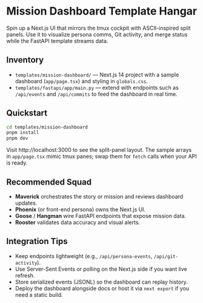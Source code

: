 # Mission Dashboard Template Hangar

Spin up a Next.js UI that mirrors the tmux cockpit with ASCII-inspired split
panels. Use it to visualize persona comms, Git activity, and merge status while
the FastAPI template streams data.

## Inventory
- `templates/mission-dashboard/` — Next.js 14 project with a sample dashboard
  (`app/page.tsx`) and styling in `globals.css`.
- `templates/fastapi/app/main.py` — extend with endpoints such as `/api/events`
  and `/api/commits` to feed the dashboard in real time.

## Quickstart
```bash
cd templates/mission-dashboard
pnpm install
pnpm dev
```
Visit http://localhost:3000 to see the split-panel layout. The sample arrays in
`app/page.tsx` mimic tmux panes; swap them for `fetch` calls when your API is
ready.

## Recommended Squad
- **Maverick** orchestrates the story or mission and reviews dashboard updates.
- **Phoenix** (or front-end persona) owns the Next.js UI.
- **Goose** / **Hangman** wire FastAPI endpoints that expose mission data.
- **Rooster** validates data accuracy and visual alerts.

## Integration Tips
- Keep endpoints lightweight (e.g., `/api/persona-events`, `/api/git-activity`).
- Use Server-Sent Events or polling on the Next.js side if you want live refresh.
- Store serialized events (JSONL) so the dashboard can replay history.
- Deploy the dashboard alongside docs or host it via `next export` if you need a
  static build.
